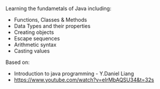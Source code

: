 Learning the fundametals of Java including:
- Functions, Classes & Methods
- Data Types and their properties
- Creating objects
- Escape sequences
- Arithmetic syntax
- Casting values

Based on:
- Introduction to java programming - Y.Daniel Liang
- https://www.youtube.com/watch?v=eIrMbAQSU34&t=32s
